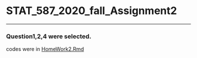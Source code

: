 # STAT_587_2020_fall_Assignment2
---

### Question1,2,4 were selected.

codes were in [HomeWork2.Rmd](https://raw.githubusercontent.com/Kakashi-sensei/STAT_587_2020_fall_Assignment2/master/HomeWork2.Rmd)


